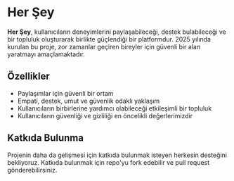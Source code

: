 # Her Şey

**Her Şey**, kullanıcıların deneyimlerini paylaşabileceği, destek bulabileceği ve bir topluluk oluşturarak birlikte güçlendiği bir platformdur. 2025 yılında kurulan bu proje, zor zamanlar geçiren bireyler için güvenli bir alan yaratmayı amaçlamaktadır.
## Özellikler
- Paylaşımlar için güvenli bir ortam
- Empati, destek, umut ve güvenlik odaklı yaklaşım
- Kullanıcıların birbirlerine yardımcı olabileceği etkileşimli bir topluluk
- Kullanıcıların güvenliği ve gizliliği en öncelikli değerlerimizdir

## Katkıda Bulunma
Projenin daha da gelişmesi için katkıda bulunmak isteyen herkesin desteğini bekliyoruz. Katkıda bulunmak için repo'yu fork edebilir ve pull request gönderebilirsiniz.
